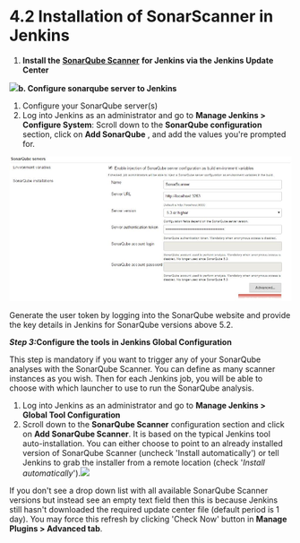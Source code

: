 # 4.2 Installation of SonarScanner in Jenkins

1. **Install the** [**SonarQube Scanner**](https://plugins.jenkins.io/sonar) **for Jenkins via the Jenkins Update Center**

![](https://nsaikiran.gitbooks.io/jenkins/content/assets/plugin_install.png)**b. Configure sonarqube server to Jenkins**

1. Configure your SonarQube server\(s\)
2. Log into Jenkins as an administrator and go to **Manage Jenkins &gt;  Configure System**: Scroll down to the **SonarQube configuration** section, click on **Add SonarQube** , and add the values you're prompted for.

![](../.gitbook/assets/sonarqube_jenkinsins.JPG)

Generate the user token by logging into the SonarQube website and provide the key details in Jenkins for SonarQube versions above 5.2.

_**Step 3:**_**Configure the tools in Jenkins Global Configuration**

This step is mandatory if you want to trigger any of your SonarQube analyses with the SonarQube Scanner. You can define as many scanner instances as you wish. Then for each Jenkins job, you will be able to choose with which launcher to use to run the SonarQube analysis.

1. Log into Jenkins as an administrator and go to **Manage Jenkins  &gt; Global Tool Configuration**
2. Scroll down to the **SonarQube Scanner** configuration section and click on **Add SonarQube Scanner**. It is based on the typical Jenkins tool auto-installation. You can either choose to point to an already installed version of SonarQube Scanner \(uncheck 'Install automatically'\) or tell Jenkins to grab the installer from a remote location \(check '_Install automatically_'\).![](https://nsaikiran.gitbooks.io/jenkins/content/assets/sonarqube_scanner.png)

If you don't see a drop down list with all available SonarQube Scanner versions but instead see an empty text field then this is because Jenkins still hasn't downloaded the required update center file \(default period is 1 day\). You may force this refresh by clicking 'Check Now' button in **Manage Plugins &gt; Advanced tab**.

